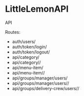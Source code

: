 # LittleLemonAPI
 API

Routes:
<ul>
 <li>auth/users/</li>
 <li>auth/token/login/</li>
 <li>auth/token/logout/</li>
 <li>api/category/</li>
 <li>api/category/<int:id>/</li>
 <li>api/menu-item/</li>
 <li>api/menu-item/<int:id>/</li>
 <li>api/groups/manager/users/</li>
 <li>api/groups/manager/users/<int:id>/</li>
 <li>api/groups/delivery-crew/users/<int:id>/</li>
</ul>
